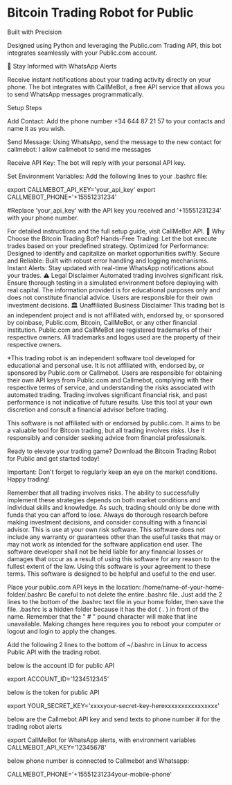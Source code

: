 # Bitcoin Trading Robot for Public

Built with Precision

Designed using Python and leveraging the Public.com Trading API, this bot integrates seamlessly with your Public.com account.

📲 Stay Informed with WhatsApp Alerts

Receive instant notifications about your trading activity directly on your phone. The bot integrates with CallMeBot, a free API service that allows you to send WhatsApp messages programmatically.

Setup Steps

Add Contact: Add the phone number +34 644 87 21 57 to your contacts and name it as you wish.

Send Message: Using WhatsApp, send the message to the new contact for callmebot:
I allow callmebot to send me messages

Receive API Key: The bot will reply with your personal API key.

Set Environment Variables: Add the following lines to your .bashrc file:

export CALLMEBOT_API_KEY='your_api_key' export CALLMEBOT_PHONE='+15551231234'

#Replace 'your_api_key' with the API key you received and '+15551231234' with your phone number.

For detailed instructions and the full setup guide, visit CallMeBot API. 🚀 Why Choose the Bitcoin Trading Bot? Hands-Free Trading: Let the bot execute trades based on your predefined strategy. Optimized for Performance: Designed to identify and capitalize on market opportunities swiftly. Secure and Reliable: Built with robust error handling and logging mechanisms. Instant Alerts: Stay updated with real-time WhatsApp notifications about your trades. ⚠️ Legal Disclaimer Automated trading involves significant risk. Ensure thorough testing in a simulated environment before deploying with real capital. The information provided is for educational purposes only and does not constitute financial advice. Users are responsible for their own investment decisions. 🏛️ Unaffiliated Business Disclaimer This trading bot is an independent project and is not affiliated with, endorsed by, or sponsored by coinbase, Public.com, Bitcoin, CallMeBot, or any other financial institution. Public.com and CallMeBot are registered trademarks of their respective owners. All trademarks and logos used are the property of their respective owners.

*This trading robot is an independent software tool developed for educational and personal use. It is not affiliated with, endorsed by, or sponsored by Public.com or Callmebot. Users are responsible for obtaining their own API keys from Public.com and Callmebot, complying with their respective terms of service, and understanding the risks associated with automated trading. Trading involves significant financial risk, and past performance is not indicative of future results. Use this tool at your own discretion and consult a financial advisor before trading.

This software is not affiliated with or endorsed by public.com. It aims to be a valuable tool for Bitcoin trading, but all trading involves risks. Use it responsibly and consider seeking advice from financial professionals.

Ready to elevate your trading game? Download the Bitcoin Trading Robot for Public and get started today!

Important: Don't forget to regularly keep an eye on the market conditions. Happy trading!

Remember that all trading involves risks. The ability to successfully implement these strategies depends on both market conditions and individual skills and knowledge. As such, trading should only be done with funds that you can afford to lose. Always do thorough research before making investment decisions, and consider consulting with a financial advisor. This is use at your own risk software. This software does not include any warranty or guarantees other than the useful tasks that may or may not work as intended for the software application end user. The software developer shall not be held liable for any financial losses or damages that occur as a result of using this software for any reason to the fullest extent of the law. Using this software is your agreement to these terms. This software is designed to be helpful and useful to the end user.

Place your public.com API keys in the location: /home/name-of-your-home-folder/.bashrc Be careful to not delete the entire .bashrc file. Just add the 2 lines to the bottom of the .bashrc text file in your home folder, then save the file. .bashrc is a hidden folder because it has the dot ( . ) in front of the name. Remember that the " # " pound character will make that line unavailable. Making changes here requires you to reboot your computer or logout and login to apply the changes.

Add the following 2 lines to the bottom of ~/.bashrc in Linux to access Public API with the trading robot.

below is the account ID for public API

export ACCOUNT_ID='1234512345'

below is the token for public API

export YOUR_SECRET_KEY='xxxxyour-secret-key-herexxxxxxxxxxxxxxxx'

below are the Callmebot API key and send texts to phone number # for the trading robot alerts

export CallMeBot for WhatsApp alerts, with environment variables CALLMEBOT_API_KEY='12345678'

below phone number is connected to Callmebot and Whatsapp:

CALLMEBOT_PHONE='+15551231234your-mobile-phone'
